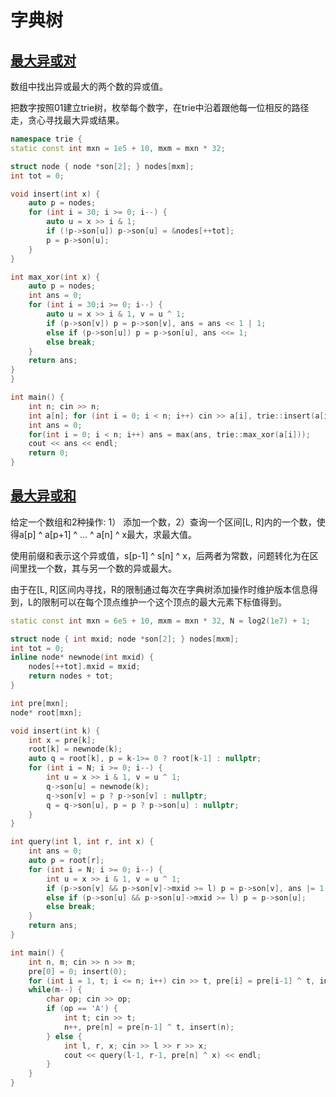 # 字典树

## [最大异或对](https://www.acwing.com/problem/content/145/)

数组中找出异或最大的两个数的异或值。

把数字按照01建立trie树，枚举每个数字，在trie中沿着跟他每一位相反的路径走，贪心寻找最大异或结果。

```cpp
namespace trie {
static const int mxn = 1e5 + 10, mxm = mxn * 32;

struct node { node *son[2]; } nodes[mxm];
int tot = 0;

void insert(int x) {
	auto p = nodes;
	for (int i = 30; i >= 0; i--) {
		auto u = x >> i & 1;
		if (!p->son[u]) p->son[u] = &nodes[++tot];
		p = p->son[u];
	}
}

int max_xor(int x) {
	auto p = nodes;
	int ans = 0;
	for (int i = 30;i >= 0; i--) {
		auto u = x >> i & 1, v = u ^ 1;
		if (p->son[v]) p = p->son[v], ans = ans << 1 | 1;
		else if (p->son[u]) p = p->son[u], ans <<= 1;
		else break;
	}
	return ans;
}
}

int main() {
	int n; cin >> n;
	int a[n]; for (int i = 0; i < n; i++) cin >> a[i], trie::insert(a[i]);	
	int ans = 0;
	for(int i = 0; i < n; i++) ans = max(ans, trie::max_xor(a[i]));
	cout << ans << endl;
	return 0;
}
```


## [最大异或和](https://www.luogu.com.cn/problem/P4735)

给定一个数组和2种操作: 1） 添加一个数，2）查询一个区间[L, R]内的一个数，使得a[p] ^ a[p+1] ^ ... ^ a[n] ^ x最大，求最大值。

使用前缀和表示这个异或值，s[p-1] ^ s[n] ^ x，后两者为常数，问题转化为在区间里找一个数，其与另一个数的异或最大。

由于在[L, R]区间内寻找，R的限制通过每次在字典树添加操作时维护版本信息得到，L的限制可以在每个顶点维护一个这个顶点的最大元素下标值得到。

```cpp
static const int mxn = 6e5 + 10, mxm = mxn * 32, N = log2(1e7) + 1;

struct node { int mxid; node *son[2]; } nodes[mxm];
int tot = 0;
inline node* newnode(int mxid) {
    nodes[++tot].mxid = mxid;
    return nodes + tot;
}

int pre[mxn];
node* root[mxn];

void insert(int k) {
    int x = pre[k];
    root[k] = newnode(k);
    auto q = root[k], p = k-1>= 0 ? root[k-1] : nullptr;
    for (int i = N; i >= 0; i--) {
        int u = x >> i & 1, v = u ^ 1;
        q->son[u] = newnode(k);
        q->son[v] = p ? p->son[v] : nullptr;
        q = q->son[u], p = p ? p->son[u] : nullptr;
    }
}

int query(int l, int r, int x) {
    int ans = 0;
    auto p = root[r];
    for (int i = N; i >= 0; i--) {
        int u = x >> i & 1, v = u ^ 1;
        if (p->son[v] && p->son[v]->mxid >= l) p = p->son[v], ans |= 1 << i;
        else if (p->son[u] && p->son[u]->mxid >= l) p = p->son[u];
        else break;
    }
    return ans;
}

int main() {
    int n, m; cin >> n >> m;
    pre[0] = 0; insert(0);
    for (int i = 1, t; i <= n; i++) cin >> t, pre[i] = pre[i-1] ^ t, insert(i);
    while(m--) {
        char op; cin >> op;
        if (op == 'A') {
            int t; cin >> t;
            n++, pre[n] = pre[n-1] ^ t, insert(n);
        } else {
            int l, r, x; cin >> l >> r >> x;
            cout << query(l-1, r-1, pre[n] ^ x) << endl;
        }
    }
}
```